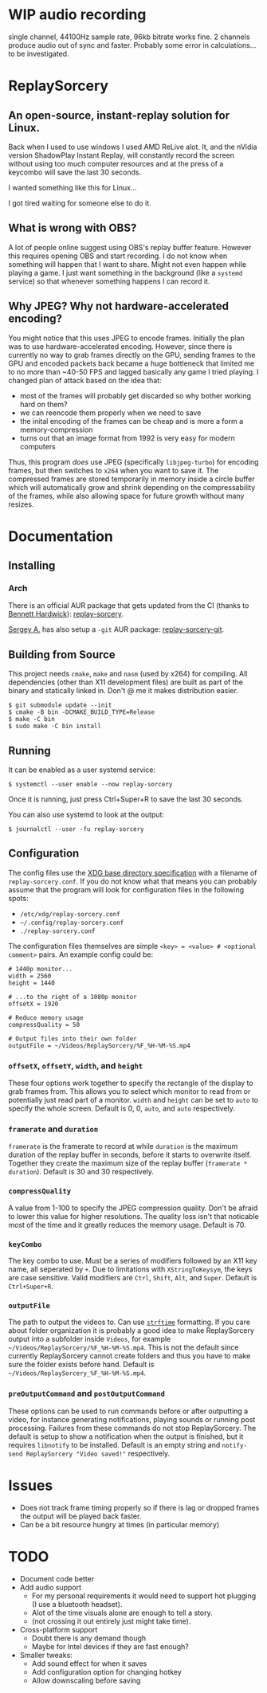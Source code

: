 # WIP audio recording
single channel, 44100Hz sample rate, 96kb bitrate works fine. 2 channels produce audio out of sync and faster. Probably some error in calculations... to be investigated.

# ReplaySorcery
## An open-source, instant-replay solution for Linux.
Back when I used to use windows I used AMD ReLive alot. It, and the nVidia version ShadowPlay Instant Replay, will constantly record the screen without using too much computer resources and at the press of a keycombo will save the last 30 seconds.

I wanted something like this for Linux...

I got tired waiting for someone else to do it.

## What is wrong with OBS?
A lot of people online suggest using OBS's replay buffer feature. However this requires opening OBS and start recording. I do not know when something will happen that I want to share. Might not even happen while playing a game. I just want something in the background (like a `systemd` service) so that whenever something happens I can record it.

## Why JPEG? Why not hardware-accelerated encoding?
You might notice that this uses JPEG to encode frames. Initially the plan was to use hardware-accelerated encoding. However, since there is currently no way to grab frames directly on the GPU, sending frames to the GPU and encoded packets back became a huge bottleneck that limited me to no more than ~40-50 FPS and lagged basically any game I tried playing. I changed plan of attack based on the idea that:
- most of the frames will probably get discarded so why bother working hard on them?
- we can reencode them properly when we need to save
- the inital encoding of the frames can be cheap and is more a form a memory-compression
- turns out that an image format from 1992 is very easy for modern computers

Thus, this program _does_ use JPEG (specifically `libjpeg-turbo`) for encoding frames, but then switches to `x264` when you want to save it. The compressed frames are stored temporarily in memory inside a circle buffer which will automatically grow and shrink depending on the compressability of the frames, while also allowing space for future growth without many resizes.

# Documentation
## Installing
### Arch
There is an official AUR package that gets updated from the CI (thanks to [Bennett Hardwick](https://github.com/bennetthardwick)): [replay-sorcery](https://aur.archlinux.org/packages/replay-sorcery).

[Sergey A.](https://github.com/murlakatamenka) has also setup a `-git` AUR package: [replay-sorcery-git](https://aur.archlinux.org/packages/replay-sorcery-git).

## Building from Source
This project needs `cmake`, `make` and `nasm` (used by x264) for compiling. All dependencies (other than X11 development files) are built as part of the binary and statically linked in. Don't @ me it makes distribution easier.
```
$ git submodule update --init
$ cmake -B bin -DCMAKE_BUILD_TYPE=Release
$ make -C bin
$ sudo make -C bin install
```

## Running
It can be enabled as a user systemd service:
```
$ systemctl --user enable --now replay-sorcery
```

Once it is running, just press Ctrl+Super+R to save the last 30 seconds.

You can also use systemd to look at the output:
```
$ journalctl --user -fu replay-sorcery
```

## Configuration
The config files use the [XDG base directory specification](https://specifications.freedesktop.org/basedir-spec/basedir-spec-latest.html) with a filename of `replay-sorcery.conf`. If you do not know what that means you can probably assume that the program will look for configuration files in the following spots:
- `/etc/xdg/replay-sorcery.conf`
- `~/.config/replay-sorcery.conf`
- `./replay-sorcery.conf`

The configuration files themselves are simple `<key> = <value> # <optional comment>` pairs. An example config could be:

```
# 1440p monitor...
width = 2560
height = 1440

# ...to the right of a 1080p monitor
offsetX = 1920

# Reduce memory usage
compressQuality = 50

# Output files into their own folder
outputFile = ~/Videos/ReplaySorcery/%F_%H-%M-%S.mp4
```

### `offsetX`, `offsetY`, `width`, and `height`
These four options work together to specify the rectangle of the display to grab frames from. This allows you to select which monitor to read from or potentially just read part of a monitor. `width` and `height` can be set to `auto` to specify the whole screen. Default is 0, 0, `auto`, and `auto` respectively.

### `framerate` and `duration`
`framerate` is the framerate to record at while `duration` is the maximum duration of the replay buffer in seconds, before it starts to overwrite itself. Together they create the maximum size of the replay buffer (`framerate * duration`). Default is 30 and 30 respectively.

### `compressQuality`
A value from 1-100 to specify the JPEG compression quality. Don't be afraid to lower this value for higher resolutions. The quality loss isn't that noticable most of the time and it greatly reduces the memory usage. Default is 70.

### `keyCombo`
The key combo to use. Must be a series of modifiers followed by an X11 key name, all seperated by `+`. Due to limitations with `XStringToKeysym`, the keys are case sensitive. Valid modifiers are `Ctrl`, `Shift`, `Alt`, and `Super`. Default is `Ctrl+Super+R`.

### `outputFile`
The path to output the videos to. Can use [`strftime`](https://en.cppreference.com/w/c/chrono/strftime) formatting. If you care about folder organization it is probably a good idea to make ReplaySorcery output into a subfolder inside `Videos`, for example `~/Videos/ReplaySorcery/%F_%H-%M-%S.mp4`. This is not the default since currently ReplaySorcery cannot create folders and thus you have to make sure the folder exists before hand. Default is `~/Videos/ReplaySorcery_%F_%H-%M-%S.mp4`.

### `preOutputCommand` and `postOutputCommand`
These options can be used to run commands before or after outputting a video, for instance generating notifications, playing sounds or running post processing. Failures from these commands do not stop ReplaySorcery. The default is setup to show a notification when the output is finished, but it requires `libnotify` to be installed. Default is an empty string and `notify-send ReplaySorcery "Video saved!"` respectively.

# Issues
- Does not track frame timing properly so if there is lag or dropped frames the output will be played back faster.
- Can be a bit resource hungry at times (in particular memory)

# TODO
- Document code better
- Add audio support
  - For my personal requirements it would need to support hot plugging (I use a bluetooth headset).
  - Alot of the time visuals alone are enough to tell a story.
  - (not crossing it out entirely just might take time).
- Cross-platform support
  - Doubt there is any demand though
  - Maybe for Intel devices if they are fast enough?
- Smaller tweaks:
  - Add sound effect for when it saves
  - Add configuration option for changing hotkey
  - Allow downscaling before saving
